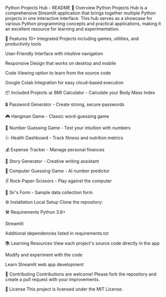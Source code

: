 Python Projects Hub - README
🌟 Overview
Python Projects Hub is a comprehensive Streamlit application that brings together multiple Python projects in one interactive interface. This hub serves as a showcase for various Python programming concepts and practical applications, making it an excellent resource for learning and experimentation.

🚀 Features
10+ Integrated Projects including games, utilities, and productivity tools

User-Friendly Interface with intuitive navigation

Responsive Design that works on desktop and mobile

Code Viewing option to learn from the source code

Google Colab Integration for easy cloud-based execution

📦 Included Projects
📊 BMI Calculator - Calculate your Body Mass Index

🔒 Password Generator - Create strong, secure passwords

🎮 Hangman Game - Classic word-guessing game

🔢 Number Guessing Game - Test your intuition with numbers

🩺 Health Dashboard - Track fitness and nutrition metrics

💰 Expense Tracker - Manage personal finances

📖 Story Generator - Creative writing assistant

🤖 Computer Guessing Game - AI number predictor

✌️ Rock-Paper-Scissors - Play against the computer

📝 Sir's Form - Sample data collection form

⚙️ Installation
Local Setup
Clone the repository:



🛠️ Requirements
Python 3.8+

Streamlit

Additional dependencies listed in requirements.txt

📚 Learning Resources
View each project's source code directly in the app

Modify and experiment with the code

Learn Streamlit web app development

🤝 Contributing
Contributions are welcome! Please fork the repository and create a pull request with your improvements.

📄 License
This project is licensed under the MIT License.
